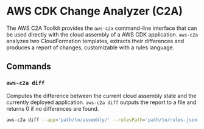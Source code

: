 # AWS CDK Change Analyzer (C2A)

The AWS C2A Toolkit provides the `aws-c2a` command-line interface that can be used directly with the cloud assembly of a
AWS CDK application. `aws-c2a` analyzes two CloudFormation templates, extracts their differences and produces a report of changes, customizable with a rules language.

## Commands

### `aws-c2a diff`

Computes the difference between the current cloud assembly state and the currently deployed application. `aws-c2a diff`
outputs the report to a file and returns 0 if no differences are found.

```sh
aws-c2a diff --app='path/to/assembly/' --rulesPath='path/to/rules.json' --output='path/to/output.json'
```
